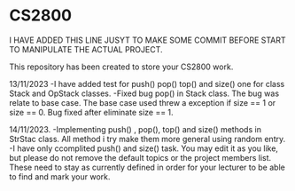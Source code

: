 # CS2800

I HAVE ADDED THIS LINE JUSYT TO MAKE SOME COMMIT BEFORE START TO MANIPULATE THE ACTUAL PROJECT.

This repository has been created to store your CS2800 work.

13/11/2023
-I have added test for push() pop() top() and size() one for class Stack and OpStack  classes.
-Fixed bug pop() in Stack class. The bug was relate to base case. The base case used threw a exception if size == 1 or size == 0.
Bug fixed after eliminate size == 1. 


14/11/2023.
-Implementing push() , pop(), top() and size() methods in StrStac class. All method i try make them more general using random entry.
-I have only ccomplited push() and size() task.
You may edit it as you like, but please do not remove the default topics or the project members list. These need to stay as currently defined in order for your lecturer to be able to find and mark your work.

